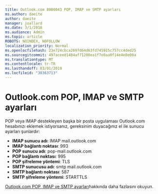 ```yaml
---
title: Outlook.com 8000043 POP, IMAP ve SMTP ayarları
ms.author: daeite
author: daeite
manager: joallard
ms.date: 3/1/2018
ms.audience: Admin
ms.topic: article
ROBOTS: NOINDEX, NOFOLLOW
localization_priority: Normal
ms.openlocfilehash: 23e724cbca2697d64d63fd745915c757cc4ded25
ms.sourcegitcommit: 497aceed1484af71200ea1f7e0aa0f14e4e0e00a
ms.translationtype: MT
ms.contentlocale: tr-TR
ms.lasthandoff: 03/01/2019
ms.locfileid: "30363713"
---
```

# <a name="pop-imap-and-smtp-settings-for-outlookcom"></a>Outlook.com POP, IMAP ve SMTP ayarları

POP veya IMAP destekleyen başka bir posta uygulaması Outlook.com hesabınızı eklemek istiyorsanız, gereksinim duyacağınız el ile sunucu ayarları şunlardır:

- **IMAP sunucu adı**: IMAP mail.outlook.com
- **IMAP bağlantı noktası**: 993
- **POP sunucu adı**: pop-mail.outlook.com
- **POP bağlantı noktası**: 995
- **POP şifreleme yöntemi**: TLS
- **SMTP sunucusu adı**: smtp mail.outlook.com
- **SMTP bağlantı noktası**: 587
- **SMTP şifreleme yöntemi**: STARTTLS

[Outlook.com POP, IMAP ve SMTP ayarları](https://go.microsoft.com/fwlink/p/?linkid=2001402&clcid=0x409)hakkında daha fazlasını okuyun.